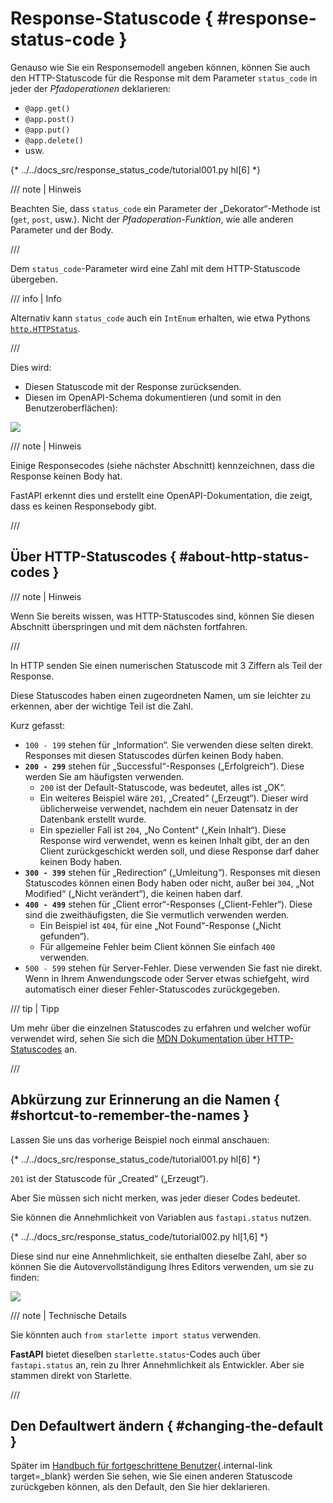 # Response-Statuscode { #response-status-code }

Genauso wie Sie ein Responsemodell angeben können, können Sie auch den HTTP-Statuscode für die Response mit dem Parameter `status_code` in jeder der *Pfadoperationen* deklarieren:

* `@app.get()`
* `@app.post()`
* `@app.put()`
* `@app.delete()`
* usw.

{* ../../docs_src/response_status_code/tutorial001.py hl[6] *}

/// note | Hinweis

Beachten Sie, dass `status_code` ein Parameter der „Dekorator“-Methode ist (`get`, `post`, usw.). Nicht der *Pfadoperation-Funktion*, wie alle anderen Parameter und der Body.

///

Dem `status_code`-Parameter wird eine Zahl mit dem HTTP-Statuscode übergeben.

/// info | Info

Alternativ kann `status_code` auch ein `IntEnum` erhalten, wie etwa Pythons <a href="https://docs.python.org/3/library/http.html#http.HTTPStatus" class="external-link" target="_blank">`http.HTTPStatus`</a>.

///

Dies wird:

* Diesen Statuscode mit der Response zurücksenden.
* Diesen im OpenAPI-Schema dokumentieren (und somit in den Benutzeroberflächen):

<img src="/img/tutorial/response-status-code/image01.png">

/// note | Hinweis

Einige Responsecodes (siehe nächster Abschnitt) kennzeichnen, dass die Response keinen Body hat.

FastAPI erkennt dies und erstellt eine OpenAPI-Dokumentation, die zeigt, dass es keinen Responsebody gibt.

///

## Über HTTP-Statuscodes { #about-http-status-codes }

/// note | Hinweis

Wenn Sie bereits wissen, was HTTP-Statuscodes sind, können Sie diesen Abschnitt überspringen und mit dem nächsten fortfahren.

///

In HTTP senden Sie einen numerischen Statuscode mit 3 Ziffern als Teil der Response.

Diese Statuscodes haben einen zugeordneten Namen, um sie leichter zu erkennen, aber der wichtige Teil ist die Zahl.

Kurz gefasst:

* `100 - 199` stehen für „Information“. Sie verwenden diese selten direkt. Responses mit diesen Statuscodes dürfen keinen Body haben.
* **`200 - 299`** stehen für „Successful“-Responses („Erfolgreich“). Diese werden Sie am häufigsten verwenden.
    * `200` ist der Default-Statuscode, was bedeutet, alles ist „OK“.
    * Ein weiteres Beispiel wäre `201`, „Created“ („Erzeugt“). Dieser wird üblicherweise verwendet, nachdem ein neuer Datensatz in der Datenbank erstellt wurde.
    * Ein spezieller Fall ist `204`, „No Content“ („Kein Inhalt“). Diese Response wird verwendet, wenn es keinen Inhalt gibt, der an den Client zurückgeschickt werden soll, und diese Response darf daher keinen Body haben.
* **`300 - 399`** stehen für „Redirection“ („Umleitung“). Responses mit diesen Statuscodes können einen Body haben oder nicht, außer bei `304`, „Not Modified“ („Nicht verändert“), die keinen haben darf.
* **`400 - 499`** stehen für „Client error“-Responses („Client-Fehler“). Diese sind die zweithäufigsten, die Sie vermutlich verwenden werden.
    * Ein Beispiel ist `404`, für eine „Not Found“-Response („Nicht gefunden“).
    * Für allgemeine Fehler beim Client können Sie einfach `400` verwenden.
* `500 - 599` stehen für Server-Fehler. Diese verwenden Sie fast nie direkt. Wenn in Ihrem Anwendungscode oder Server etwas schiefgeht, wird automatisch einer dieser Fehler-Statuscodes zurückgegeben.

/// tip | Tipp

Um mehr über die einzelnen Statuscodes zu erfahren und welcher wofür verwendet wird, sehen Sie sich die <a href="https://developer.mozilla.org/en-US/docs/Web/HTTP/Status" class="external-link" target="_blank"><abbr title="Mozilla Developer Network – Mozilla-Entwicklernetzwerk">MDN</abbr> Dokumentation über HTTP-Statuscodes</a> an.

///

## Abkürzung zur Erinnerung an die Namen { #shortcut-to-remember-the-names }

Lassen Sie uns das vorherige Beispiel noch einmal anschauen:

{* ../../docs_src/response_status_code/tutorial001.py hl[6] *}

`201` ist der Statuscode für „Created“ („Erzeugt“).

Aber Sie müssen sich nicht merken, was jeder dieser Codes bedeutet.

Sie können die Annehmlichkeit von Variablen aus `fastapi.status` nutzen.

{* ../../docs_src/response_status_code/tutorial002.py hl[1,6] *}

Diese sind nur eine Annehmlichkeit, sie enthalten dieselbe Zahl, aber so können Sie die Autovervollständigung Ihres Editors verwenden, um sie zu finden:

<img src="/img/tutorial/response-status-code/image02.png">

/// note | Technische Details

Sie könnten auch `from starlette import status` verwenden.

**FastAPI** bietet dieselben `starlette.status`-Codes auch über `fastapi.status` an, rein zu Ihrer Annehmlichkeit als Entwickler. Aber sie stammen direkt von Starlette.

///

## Den Defaultwert ändern { #changing-the-default }

Später im [Handbuch für fortgeschrittene Benutzer](../advanced/response-change-status-code.md){.internal-link target=_blank} werden Sie sehen, wie Sie einen anderen Statuscode zurückgeben können, als den Default, den Sie hier deklarieren.
